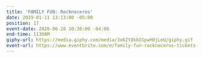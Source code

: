 ```yaml
---
title: 'FAMILY FUN: Rocknoceros'
date: 2019-01-11 13:13:00 -05:00
position: 17
event-date: 2020-06-28 10:30:00 -04:00
end-time: 1130AM
giphy-url: https://media.giphy.com/media/3o6Zt8kkO1pwHOjLeU/giphy.gif
event-url: https://www.eventbrite.com/e/family-fun-rocknoceros-tickets-92596084381
---
```


